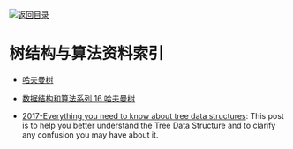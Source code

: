 [![返回目录](https://user-images.githubusercontent.com/5803001/38079637-ff0abcf0-3371-11e8-9b76-ad651620afc7.jpg)](https://github.com/wxyyxc1992/Awesome-Links)

# 树结构与算法资料索引

- [哈夫曼树](http://blog.csdn.net/shuangde800/article/details/7341289)

- [数据结构和算法系列 16 哈夫曼树](http://www.cnblogs.com/mcgrady/p/3329825.html)

- [2017-Everything you need to know about tree data structures](https://parg.co/U6d): This post is to help you better understand the Tree Data Structure and to clarify any confusion you may have about it.
